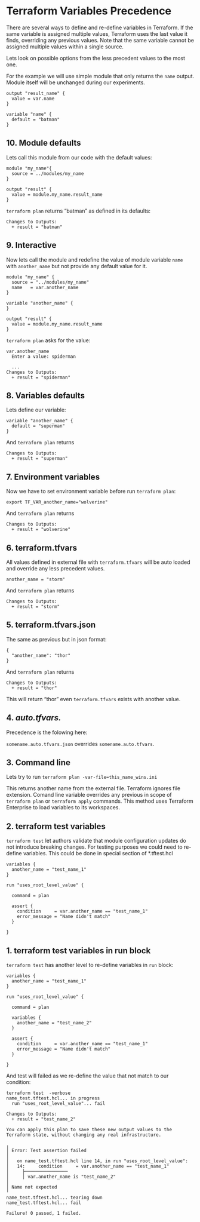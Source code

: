 # Terraform Variables Precedence

There are several ways to define and re-define variables in Terraform. If the same variable is assigned multiple values, Terraform uses the last value it finds, overriding any previous values. Note that the same variable cannot be assigned multiple values within a single source.

Lets look on possible options from the less precedent values to the most one.

For the example we will use simple module that only returns the `name` output. Module itself will be unchanged during our experiments.

```
output "result_name" {
  value = var.name
}

variable "name" {
  default = "batman"
}

```


## 10. Module defaults

Lets call this module from our code with the default values:

```
module "my_name"{
  source = ../modules/my_name
}

output "result" {
  value = module.my_name.result_name
}

```

`terraform plan` returns “batman” as defined in its defaults:

```
Changes to Outputs:
  + result = "batman"
```

## 9. Interactive

Now lets call the module and redefine the value of module variable `name` with  `another_name` but not provide any default value for it.

```
module "my_name" {
  source = "../modules/my_name"
  name   = var.another_name
}

variable "another_name" {
}

output "result" {
  value = module.my_name.result_name
}

```

`terraform plan` asks for the value:


```
var.another_name
  Enter a value: spiderman

  ...
Changes to Outputs:
  + result = "spiderman"

```

## 8. Variables defaults

Lets define our variable:

```
variable "another_name" {
  default = "superman"
}
```


And `terraform plan` returns


```
Changes to Outputs:
  + result = "superman"
```

## 7. Environment variables

Now we have to set environment variable before run `terraform plan`:

`export TF_VAR_another_name="wolverine"`

And `terraform plan` returns


```
Changes to Outputs:
  + result = "wolverine"
```

## 6. terraform.tfvars

All values defined in external file with `terraform.tfvars` will be auto loaded and override any less precedent values.

`another_name = "storm"`

And `terraform plan` returns


```
Changes to Outputs:
  + result = "storm"
```

## 5. terraform.tfvars.json

The same as previous but in json format:

```
{
  "another_name": "thor"
}

```


And `terraform plan` returns


```
Changes to Outputs:
  + result = "thor"
```
This will return “thor” even `terraform.tfvars` exists with another value.

## 4. *auto.tfvars.*

Precedence is the folowing here:

`somename.auto.tfvars.json` overrides `somename.auto.tfvars`.

## 3. Command line

Lets try to run `terraform plan -var-file=this_name_wins.ini`

This returns another name from the external file. Terraform ignores file extension.
Comand line variable overrides any previous in scope of `terraform plan` or `terraform apply` commands. This method uses Terraform Enterprise to load variables to its workspaces. 

## 2. terraform test variables

`terraform test` let authors validate that module configuration updates do not introduce breaking changes. For testing purposes we could need to re-define variables.
This could be done in special section of *.tftest.hcl

```
variables {
  another_name = "test_name_1"
}

run "uses_root_level_value" {

  command = plan

  assert {
    condition     = var.another_name == "test_name_1"
    error_message = "Name didn't match"
  }

}

```

## 1. terraform test variables in run block

`terraform test` has another level to re-define variables in `run` block:

```
variables {
  another_name = "test_name_1"
}

run "uses_root_level_value" {

  command = plan

  variables {
    another_name = "test_name_2"
  }

  assert {
    condition     = var.another_name == "test_name_1"
    error_message = "Name didn't match"
  }

}

```

And test will failed as we re-define the value that not match to our condition:

```
terraform test  -verbose
name_test.tftest.hcl... in progress
  run "uses_root_level_value"... fail

Changes to Outputs:
  + result = "test_name_2"

You can apply this plan to save these new output values to the Terraform state, without changing any real infrastructure.

╷
│ Error: Test assertion failed
│ 
│   on name_test.tftest.hcl line 14, in run "uses_root_level_value":
│   14:     condition     = var.another_name == "test_name_1"
│     ├────────────────
│     │ var.another_name is "test_name_2"
│ 
│ Name not expected
╵
name_test.tftest.hcl... tearing down
name_test.tftest.hcl... fail

Failure! 0 passed, 1 failed.
```

